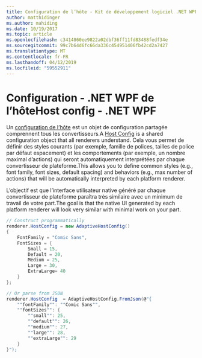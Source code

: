 ```yaml
---
title: Configuration de l’hôte - Kit de développement logiciel .NET WPF
author: matthidinger
ms.author: mahiding
ms.date: 10/19/2017
ms.topic: article
ms.openlocfilehash: c3414860ee9822a02dbf36ff11fd83488fedf34e
ms.sourcegitcommit: 99c7b64d6fc66da336c454951406fb42cd2a7427
ms.translationtype: MT
ms.contentlocale: fr-FR
ms.lasthandoff: 04/12/2019
ms.locfileid: "59552911"
---
```

# <a name="host-config---net-wpf"></a><span data-ttu-id="ab8c7-102">Configuration - .NET WPF de l’hôte</span><span class="sxs-lookup"><span data-stu-id="ab8c7-102">Host config - .NET WPF</span></span>

<span data-ttu-id="ab8c7-103">Un [configuration de l’hôte](../../../rendering-cards/host-config.md) est un objet de configuration partagée comprennent tous les convertisseurs.</span><span class="sxs-lookup"><span data-stu-id="ab8c7-103">A [Host Config](../../../rendering-cards/host-config.md) is a shared configuration object that all renderers understand.</span></span> <span data-ttu-id="ab8c7-104">Cela vous permet de définir des styles courants (par exemple, famille de polices, tailles de police par défaut espacement) et les comportements (par exemple, un nombre maximal d’actions) qui seront automatiquement interprétées par chaque convertisseur de plateforme.</span><span class="sxs-lookup"><span data-stu-id="ab8c7-104">This allows you to define common styles (e.g., font family, font sizes, default spacing) and behaviors (e.g., max number of actions) that will be automatically interpreted by each platform renderer.</span></span> 

<span data-ttu-id="ab8c7-105">L’objectif est que l’interface utilisateur native généré par chaque convertisseur de plateforme paraîtra très similaire avec un minimum de travail de votre part.</span><span class="sxs-lookup"><span data-stu-id="ab8c7-105">The goal is that the native UI generated by each platform renderer will look very similar with minimal work on your part.</span></span>

```csharp
// Construct programmatically
renderer.HostConfig = new AdaptiveHostConfig() 
{
    FontFamily = "Comic Sans",
    FontSizes = {
        Small = 15,
        Default = 20,
        Medium = 25,
        Large = 30,
        ExtraLarge= 40
    }
};

// Or parse from JSON
renderer.HostConfig  = AdaptiveHostConfig.FromJson(@"{
    ""fontFamily"": ""Comic Sans"",
    ""fontSizes"": {
        ""small"": 25,
        ""default"": 26,
        ""medium"": 27,
        ""large"": 28,
        ""extraLarge"": 29
    }
}");
```